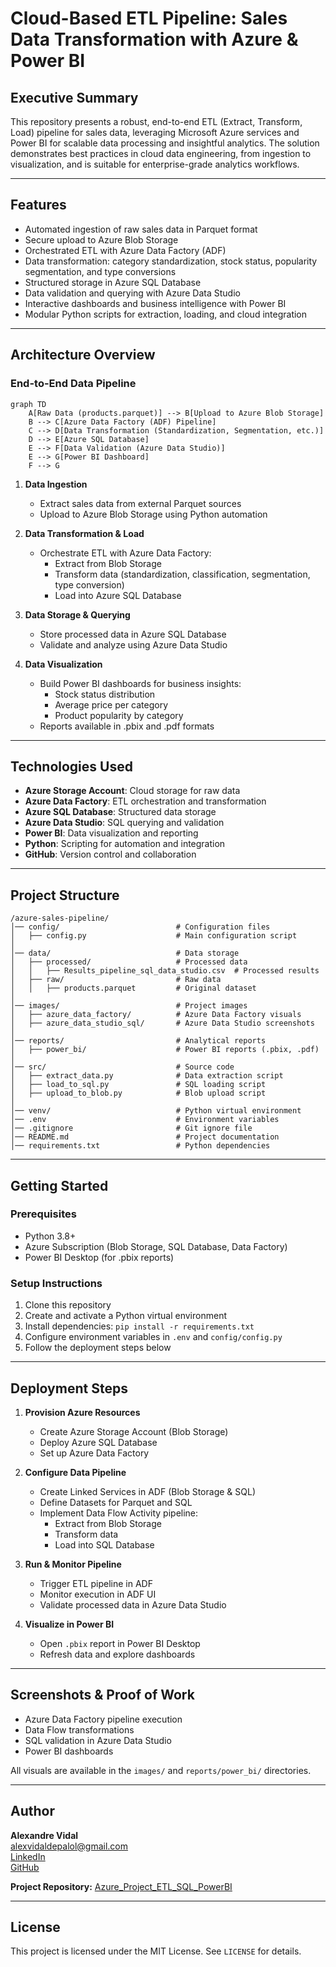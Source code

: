 # Cloud-Based ETL Pipeline: Sales Data Transformation with Azure & Power BI

## Executive Summary

This repository presents a robust, end-to-end ETL (Extract, Transform, Load) pipeline for sales data, leveraging Microsoft Azure services and Power BI for scalable data processing and insightful analytics. The solution demonstrates best practices in cloud data engineering, from ingestion to visualization, and is suitable for enterprise-grade analytics workflows.

---

## Features

- Automated ingestion of raw sales data in Parquet format
- Secure upload to Azure Blob Storage
- Orchestrated ETL with Azure Data Factory (ADF)
- Data transformation: category standardization, stock status, popularity segmentation, and type conversions
- Structured storage in Azure SQL Database
- Data validation and querying with Azure Data Studio
- Interactive dashboards and business intelligence with Power BI
- Modular Python scripts for extraction, loading, and cloud integration

---

## Architecture Overview

### End-to-End Data Pipeline

```mermaid
graph TD
    A[Raw Data (products.parquet)] --> B[Upload to Azure Blob Storage]
    B --> C[Azure Data Factory (ADF) Pipeline]
    C --> D[Data Transformation (Standardization, Segmentation, etc.)]
    D --> E[Azure SQL Database]
    E --> F[Data Validation (Azure Data Studio)]
    E --> G[Power BI Dashboard]
    F --> G
```

1. **Data Ingestion**
    - Extract sales data from external Parquet sources
    - Upload to Azure Blob Storage using Python automation

2. **Data Transformation & Load**
    - Orchestrate ETL with Azure Data Factory:
        - Extract from Blob Storage
        - Transform data (standardization, classification, segmentation, type conversion)
        - Load into Azure SQL Database

3. **Data Storage & Querying**
    - Store processed data in Azure SQL Database
    - Validate and analyze using Azure Data Studio

4. **Data Visualization**
    - Build Power BI dashboards for business insights:
        - Stock status distribution
        - Average price per category
        - Product popularity by category
    - Reports available in .pbix and .pdf formats

---

## Technologies Used

- **Azure Storage Account**: Cloud storage for raw data
- **Azure Data Factory**: ETL orchestration and transformation
- **Azure SQL Database**: Structured data storage
- **Azure Data Studio**: SQL querying and validation
- **Power BI**: Data visualization and reporting
- **Python**: Scripting for automation and integration
- **GitHub**: Version control and collaboration

---

## Project Structure

```
/azure-sales-pipeline/
│── config/                          # Configuration files
│   ├── config.py                    # Main configuration script
│
│── data/                            # Data storage
│   ├── processed/                   # Processed data
│   │   ├── Results_pipeline_sql_data_studio.csv  # Processed results
│   ├── raw/                         # Raw data
│   │   ├── products.parquet         # Original dataset
│
│── images/                          # Project images
│   ├── azure_data_factory/          # Azure Data Factory visuals
│   ├── azure_data_studio_sql/       # Azure Data Studio screenshots
│
│── reports/                         # Analytical reports
│   ├── power_bi/                    # Power BI reports (.pbix, .pdf)
│
│── src/                             # Source code
│   ├── extract_data.py              # Data extraction script
│   ├── load_to_sql.py               # SQL loading script
│   ├── upload_to_blob.py            # Blob upload script
│
│── venv/                            # Python virtual environment
│── .env                             # Environment variables
│── .gitignore                       # Git ignore file
│── README.md                        # Project documentation
│── requirements.txt                 # Python dependencies
```

---

## Getting Started

### Prerequisites
- Python 3.8+
- Azure Subscription (Blob Storage, SQL Database, Data Factory)
- Power BI Desktop (for .pbix reports)

### Setup Instructions
1. Clone this repository
2. Create and activate a Python virtual environment
3. Install dependencies: `pip install -r requirements.txt`
4. Configure environment variables in `.env` and `config/config.py`
5. Follow the deployment steps below

---

## Deployment Steps

1. **Provision Azure Resources**
    - Create Azure Storage Account (Blob Storage)
    - Deploy Azure SQL Database
    - Set up Azure Data Factory

2. **Configure Data Pipeline**
    - Create Linked Services in ADF (Blob Storage & SQL)
    - Define Datasets for Parquet and SQL
    - Implement Data Flow Activity pipeline:
        - Extract from Blob Storage
        - Transform data
        - Load into SQL Database

3. **Run & Monitor Pipeline**
    - Trigger ETL pipeline in ADF
    - Monitor execution in ADF UI
    - Validate processed data in Azure Data Studio

4. **Visualize in Power BI**
    - Open `.pbix` report in Power BI Desktop
    - Refresh data and explore dashboards

---

## Screenshots & Proof of Work

- Azure Data Factory pipeline execution
- Data Flow transformations
- SQL validation in Azure Data Studio
- Power BI dashboards

All visuals are available in the `images/` and `reports/power_bi/` directories.

---

## Author

**Alexandre Vidal**  
[alexvidaldepalol@gmail.com](mailto:alexvidaldepalol@gmail.com)  
[LinkedIn](https://www.linkedin.com/in/alex-vidal-de-palol-a18538155/)  
[GitHub](https://github.com/alexvidi)

**Project Repository:** [Azure_Project_ETL_SQL_PowerBI](https://github.com/alexvidi/Azure_Project_ETL_SQL_PowerBI)

---

## License

This project is licensed under the MIT License. See `LICENSE` for details.






